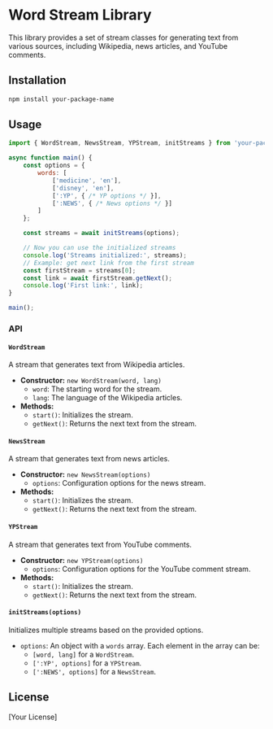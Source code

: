 # Word Stream Library

This library provides a set of stream classes for generating text from various sources, including Wikipedia, news articles, and YouTube comments.

## Installation

```bash
npm install your-package-name
```

## Usage

```javascript
import { WordStream, NewsStream, YPStream, initStreams } from 'your-package-name';

async function main() {
    const options = {
        words: [
            ['medicine', 'en'],
            ['disney', 'en'],
            [':YP', { /* YP options */ }],
            [':NEWS', { /* News options */ }]
        ]
    };

    const streams = await initStreams(options);

    // Now you can use the initialized streams
    console.log('Streams initialized:', streams);
    // Example: get next link from the first stream
    const firstStream = streams[0];
    const link = await firstStream.getNext();
    console.log('First link:', link);
}

main();
```

### API

#### `WordStream`

A stream that generates text from Wikipedia articles.

*   **Constructor:** `new WordStream(word, lang)`
    *   `word`: The starting word for the stream.
    *   `lang`: The language of the Wikipedia articles.
*   **Methods:**
    *   `start()`: Initializes the stream.
    *   `getNext()`: Returns the next text from the stream.

#### `NewsStream`

A stream that generates text from news articles.

*   **Constructor:** `new NewsStream(options)`
    *   `options`: Configuration options for the news stream.
*   **Methods:**
    *   `start()`: Initializes the stream.
    *   `getNext()`: Returns the next text from the stream.

#### `YPStream`

A stream that generates text from YouTube comments.

*   **Constructor:** `new YPStream(options)`
    *   `options`: Configuration options for the YouTube comment stream.
*   **Methods:**
    *   `start()`: Initializes the stream.
    *   `getNext()`: Returns the next text from the stream.

#### `initStreams(options)`

Initializes multiple streams based on the provided options.

*   `options`: An object with a `words` array. Each element in the array can be:
    *   `[word, lang]` for a `WordStream`.
    *   `[':YP', options]` for a `YPStream`.
    *   `[':NEWS', options]` for a `NewsStream`.

## License

[Your License]
